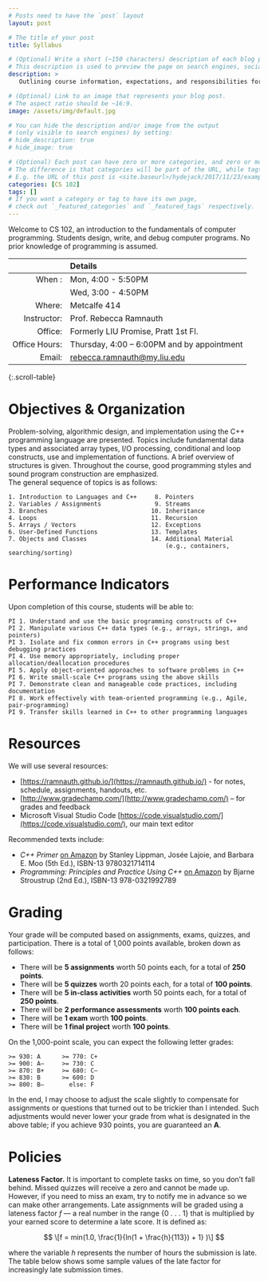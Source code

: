 ```yaml
---
# Posts need to have the `post` layout
layout: post

# The title of your post
title: Syllabus

# (Optional) Write a short (~150 characters) description of each blog post.
# This description is used to preview the page on search engines, social media, etc.
description: >
   Outlining course information, expectations, and responsibilities for CS 102

# (Optional) Link to an image that represents your blog post.
# The aspect ratio should be ~16:9.
image: /assets/img/default.jpg

# You can hide the description and/or image from the output
# (only visible to search engines) by setting:
# hide_description: true
# hide_image: true

# (Optional) Each post can have zero or more categories, and zero or more tags.
# The difference is that categories will be part of the URL, while tags will not.
# E.g. the URL of this post is <site.baseurl>/hydejack/2017/11/23/example-content/
categories: [CS 102]
tags: []
# If you want a category or tag to have its own page,
# check out `_featured_categories` and `_featured_tags` respectively.
---
```

Welcome to CS 102, an introduction to the fundamentals of computer programming. 
Students design, write, and debug computer programs. No prior knowledge of programming is assumed.

| 				  | Details                                                          |
|----------------:|:-----------------------------------------------------------------|
| When :          |Mon, 4:00 - 5:50PM                                                |
|                 |Wed, 3:00 - 4:50PM                                                |
| Where:          |Metcalfe 414                                                      |
| Instructor:     |Prof. Rebecca Ramnauth                                            |
| Office:         |Formerly LIU Promise, Pratt 1st Fl.                               |
| Office Hours:   |Thursday, 4:00 – 6:00PM and by appointment                        |
| Email:          |[rebecca.ramnauth@my.liu.edu](mailto:rebecca.ramnauth@my.liu.edu) |
{:.scroll-table}

# Objectives & Organization
Problem-solving, algorithmic design, and implementation using the C++ programming language are presented. Topics include fundamental data types and associated array types, I/O processing, conditional and loop constructs, use and implementation of functions. A brief overview of structures is given. Throughout the course, good programming styles and sound program construction are emphasized.  
The general sequence of topics is as follows: 
```
1. Introduction to Languages and C++     8. Pointers 
2. Variables / Assignments               9. Streams 
3. Branches                             10. Inheritance 
4. Loops                                11. Recursion 
5. Arrays / Vectors                     12. Exceptions 
6. User-Defined Functions               13. Templates 
7. Objects and Classes                  14. Additional Material 
                                            (e.g., containers, searching/sorting) 
```

# Performance Indicators
Upon completion of this course, students will be able to: 
```
PI 1. Understand and use the basic programming constructs of C++ 
PI 2. Manipulate various C++ data types (e.g., arrays, strings, and pointers) 
PI 3. Isolate and fix common errors in C++ programs using best debugging practices 
PI 4. Use memory appropriately, including proper allocation/deallocation procedures 
PI 5. Apply object-oriented approaches to software problems in C++ 
PI 6. Write small-scale C++ programs using the above skills 
PI 7. Demonstrate clean and manageable code practices, including documentation 
PI 8. Work effectively with team-oriented programming (e.g., Agile, pair-programming) 
PI 9. Transfer skills learned in C++ to other programming languages
```

# Resources
We will use several resources:
- [https://ramnauth.github.io/](https://ramnauth.github.io/) - for notes, schedule, assignments, handouts, etc.
- [http://www.gradechamp.com/](http://www.gradechamp.com/) – for grades and feedback 
- Microsoft Visual Studio Code [https://code.visualstudio.com/](https://code.visualstudio.com/), our main text editor

Recommended texts include:
- *C++ Primer* [on Amazon](https://www.amazon.com/Primer-5th-Stanley-B-Lippman/dp/0321714113) by Stanley Lippman, Josée Lajoie, and Barbara E. Moo (5th Ed.), ISBN-13 9780321714114 
- *Programming: Principles and Practice Using C++* [on Amazon](https://www.amazon.com/Programming-Principles-Practice-Using-C-ebook/dp/B00KPTEH8C/ref=sr_1_1?s=books&ie=UTF8&qid=1548190067&sr=1-1&keywords=programming+principles+and+practice+using+c%2B%2B) by Bjarne Stroustrup (2nd Ed.), ISBN-13 978-0321992789 

# Grading
Your grade will be computed based on assignments, exams, quizzes, and participation. There is a total of 1,000 points available, broken down as follows:
- There will be **5 assignments** worth 50 points each, for a total of **250 points**.
- There will be **5 quizzes** worth 20 points each, for a total of **100 points**. 
- There will be **5 in-class activities** worth 50 points each, for a total of **250 points**. 
- There will be **2 performance assessments** worth **100 points each**.
- There will be **1 exam** worth **100 points**. 
- There will be **1 final project** worth **100 points**.

On the 1,000-point scale, you can expect the following letter grades:  
```
>= 930: A      >= 770: C+  
>= 900: A–     >= 730: C  
>= 870: B+     >= 680: C–  
>= 830: B      >= 600: D  
>= 800: B–       else: F 
```

In the end, I may choose to adjust the scale slightly to compensate for assignments or questions that turned out to be trickier than I intended. Such adjustments would never lower your grade from what is designated in the above table; if you achieve 930 points, you are guaranteed an **A**. 

# Policies

**Lateness Factor.** It is important to complete tasks on time, 
so you don’t fall behind. Missed quizzes will receive a zero and 
cannot be made up. However, if you need to miss an exam, try to 
notify me in advance so we can make other arrangements. Late assignments 
will be graded using a lateness factor *f* — a real number in the range {0 . . . 1} 
that is multiplied by your earned score to determine a late score. It is defined as:

$$ \[f = min(1.0, \frac{1}{ln(1 + \frac{h}{113}) + 1} )\] $$

where the variable *h* represents the number of hours the submission is late. The table below shows some sample values of the late factor for increasingly late submission times. 

